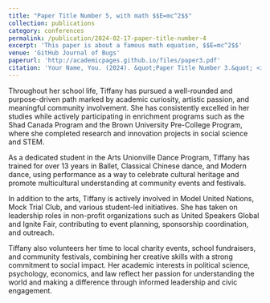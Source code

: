 ```yaml
---
title: "Paper Title Number 5, with math $$E=mc^2$$"
collection: publications
category: conferences
permalink: /publication/2024-02-17-paper-title-number-4
excerpt: 'This paper is about a famous math equation, $$E=mc^2$$'
venue: 'GitHub Journal of Bugs'
paperurl: 'http://academicpages.github.io/files/paper3.pdf'
citation: 'Your Name, You. (2024). &quot;Paper Title Number 3.&quot; <i>GitHub Journal of Bugs</i>. 1(3).'
---
```


Throughout her school life, Tiffany has pursued a well-rounded and purpose-driven path marked by academic curiosity, artistic passion, and meaningful community involvement. She has consistently excelled in her studies while actively participating in enrichment programs such as the Shad Canada Program and the Brown University Pre-College Program, where she completed research and innovation projects in social science and STEM.

As a dedicated student in the Arts Unionville Dance Program, Tiffany has trained for over 13 years in Ballet, Classical Chinese dance, and Modern dance, using performance as a way to celebrate cultural heritage and promote multicultural understanding at community events and festivals.

In addition to the arts, Tiffany is actively involved in Model United Nations, Mock Trial Club, and various student-led initiatives. She has taken on leadership roles in non-profit organizations such as United Speakers Global and Ignite Fair, contributing to event planning, sponsorship coordination, and outreach.

Tiffany also volunteers her time to local charity events, school fundraisers, and community festivals, combining her creative skills with a strong commitment to social impact. Her academic interests in political science, psychology, economics, and law reflect her passion for understanding the world and making a difference through informed leadership and civic engagement.

